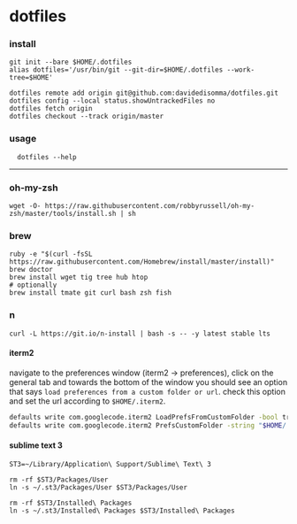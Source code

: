 # dotfiles

### install

```
git init --bare $HOME/.dotfiles
alias dotfiles='/usr/bin/git --git-dir=$HOME/.dotfiles --work-tree=$HOME'

dotfiles remote add origin git@github.com:davidedisomma/dotfiles.git
dotfiles config --local status.showUntrackedFiles no
dotfiles fetch origin
dotfiles checkout --track origin/master
```

### usage

```
  dotfiles --help
```

---

### oh-my-zsh
```
wget -O- https://raw.githubusercontent.com/robbyrussell/oh-my-zsh/master/tools/install.sh | sh

```

### brew
```
ruby -e "$(curl -fsSL https://raw.githubusercontent.com/Homebrew/install/master/install)"
brew doctor
brew install wget tig tree hub htop
# optionally
brew install tmate git curl bash zsh fish
```

### n
```
curl -L https://git.io/n-install | bash -s -- -y latest stable lts
```

#### iterm2
navigate to the preferences window (iterm2 -> preferences), click on the general tab and towards the bottom of the window you should see an option that says `load preferences from a custom folder or url`. check this option and set the url according to `$HOME/.iterm2`.

```sh
defaults write com.googlecode.iterm2 LoadPrefsFromCustomFolder -bool true
defaults write com.googlecode.iterm2 PrefsCustomFolder -string "$HOME/.iterm2"
```


#### sublime text 3
```shell
ST3=~/Library/Application\ Support/Sublime\ Text\ 3

rm -rf $ST3/Packages/User
ln -s ~/.st3/Packages/User $ST3/Packages/User

rm -rf $ST3/Installed\ Packages
ln -s ~/.st3/Installed\ Packages $ST3/Installed\ Packages
```
